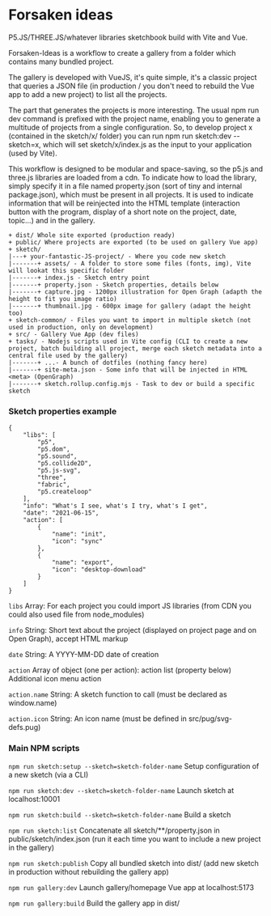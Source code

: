 # Forsaken ideas

P5.JS/THREE.JS/whatever libraries sketchbook build with Vite and Vue.

Forsaken-Ideas is a workflow to create a gallery from a folder which contains many bundled project.

The gallery is developed with VueJS, it's quite simple, it's a classic project that queries a JSON file (in production / you don't need to rebuild the Vue app to add a new project) to list all the projects.

The part that generates the projects is more interesting. The usual npm run dev command is prefixed with the project name, enabling you to generate a multitude of projects from a single configuration. So, to develop project x (contained in the sketch/x/ folder) you can run npm run sketch:dev --sketch=x, which will set sketch/x/index.js as the input to your application (used by Vite).

This workflow is designed to be modular and space-saving, so the p5.js and three.js libraries are loaded from a cdn. To indicate how to load the library, simply specify it in a file named property.json (sort of tiny and internal package.json), which must be present in all projects. It is used to indicate information that will be reinjected into the HTML template (interaction button with the program, display of a short note on the project, date, topic...) and in the gallery. 



```
+ dist/ Whole site exported (production ready)
+ public/ Where projects are exported (to be used on gallery Vue app)
+ sketch/
|---+ your-fantastic-JS-project/ - Where you code new sketch
|-------+ assets/ - A folder to store some files (fonts, img), Vite will lookat this specific folder
|-------+ index.js - Sketch entry point
|-------+ property.json - Sketch properties, details below
|-------+ capture.jpg - 1200px illustration for Open Graph (adapth the height to fit you image ratio)
|-------+ thumbnail.jpg - 600px image for gallery (adapt the height too)
+ sketch-common/ - Files you want to import in multiple sketch (not used in production, only on development)
+ src/ - Gallery Vue App (dev files)
+ tasks/ - Nodejs scripts used in Vite config (CLI to create a new project, batch building all project, merge each sketch metadata into a central file used by the gallery)
|-------+ ...- A bunch of dotfiles (nothing fancy here)
|-------+ site-meta.json - Some info that will be injected in HTML <meta> (OpenGraph)
|-------+ sketch.rollup.config.mjs - Task to dev or build a specific sketch

```

### Sketch properties example
```
{
    "libs": [
        "p5",
        "p5.dom",
        "p5.sound",
        "p5.collide2D",
        "p5.js-svg",
        "three",
        "fabric",
        "p5.createloop"
    ],
    "info": "What's I see, what's I try, what's I get",
    "date": "2021-06-15",
    "action": [
        {
            "name": "init",
            "icon": "sync"
        },
        {
            "name": "export",
            "icon": "desktop-download"
        }
    ]
}
```


```libs``` Array: For each project you could import JS libraries (from CDN you could also used file from node_modules)

```info``` String: Short text about the project (displayed on project page and on Open Graph), accept HTML markup

```date``` String: A YYYY-MM-DD date of creation

```action``` Array of object (one per action): action list (property below) Additional icon menu action

```action.name``` String: A sketch function to call (must be declared as window.name)

```action.icon``` String: An icon name (must be defined in src/pug/svg-defs.pug)



### Main NPM scripts
```npm run sketch:setup --sketch=sketch-folder-name``` Setup configuration of a new sketch (via a CLI) 

```npm run sketch:dev --sketch=sketch-folder-name``` Launch sketch at localhost:10001 

```npm run sketch:build --sketch=sketch-folder-name``` Build a sketch

```npm run sketch:list``` Concatenate all sketch/**/property.json in public/sketch/index.json (run it each time you want to include a new project in the gallery)

```npm run sketch:publish``` Copy all bundled sketch into dist/ (add new sketch in production without rebuilding the gallery app)

```npm run gallery:dev``` Launch gallery/homepage Vue app at localhost:5173

```npm run gallery:build``` Build the gallery app in dist/
